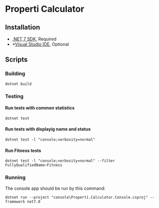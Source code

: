 # Properti Calculator

## Installation
+ [.NET 7 SDK](https://dotnet.microsoft.com/download), Required
+ *[Visual Studio IDE](https://visualstudio.microsoft.com/downloads/), Optional

## Scripts
### Building
```pwsh
dotnet build 
```
### Testing
#### Run tests with common statistics
```pwsh
dotnet test
```

#### Run tests with displayig name and status
```pwsh
dotnet test -l "console;verbosity=normal"
```

#### Run Fitness tests
```pwsh
dotnet test -l "console;verbosity=normal" --filter FullyQualifiedName~Fitness
```

### Running
The console app should be run by this command:
```pwsh
dotnet run --project "console\Properti.Calculator.Console.csproj" --framework net7.0
```
